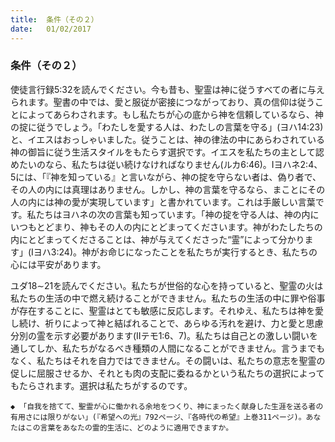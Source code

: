 ```yaml
---
title:  条件（その２）
date:   01/02/2017
---
```


### 条件（その２）

使徒言行録5:32を読んでください。今も昔も、聖霊は神に従うすべての者に与えられます。聖書の中では、愛と服従が密接につながっており、真の信仰は従うことによってあらわされます。もし私たちが心の底から神を信頼しているなら、神の掟に従うでしょう。「わたしを愛する人は、わたしの言葉を守る」(ヨハ14:23)と、イエスはおっしゃいました。従うことは、神の律法の中にあらわされている神の御旨に従う生活スタイルをもたらす選択です。イエスを私たちの主として認めたいのなら、私たちは従い続けなければなりません(ルカ6:46)。Iヨハネ2:4、5には、「『神を知っている』と言いながら、神の掟を守らない者は、偽り者で、その人の内には真理はありません。しかし、神の言葉を守るなら、まことにその人の内には神の愛が実現しています」と書かれています。これは手厳しい言葉です。私たちはヨハネの次の言葉も知っています。「神の掟を守る人は、神の内にいつもとどまり、神もその人の内にとどまってくださいます。神がわたしたちの内にとどまってくださることは、神が与えてくださった“霊”によって分かります」(Iヨハ3:24)。神がお命じになったことを私たちが実行するとき、私たちの心には平安があります。

ユダ18∼21を読んでください。私たちが世俗的な心を持っていると、聖霊の火は私たちの生活の中で燃え続けることができません。私たちの生活の中に罪や俗事が存在することに、聖霊はとても敏感に反応します。それゆえ、私たちは神を愛し続け、祈りによって神と結ばれることで、あらゆる汚れを避け、力と愛と思慮分別の霊を示す必要があります(IIテモ1:6、7)。私たちは自己との激しい闘いを通してしか、私たちがなるべき種類の人間になることができません。言うまでもなく、私たちはそれを自力ではできません。その闘いは、私たちの意志を聖霊の促しに屈服させるか、それとも肉の支配に委ねるかという私たちの選択によってもたらされます。選択は私たちがするのです。

`◆ 「自我を捨てて、聖霊が心に働かれる余地をつくり、神にまったく献身した生涯を送る者の有用さには限りがない」(『希望への光』792ページ、『各時代の希望』上巻311ページ)。あなたはこの言葉をあなたの霊的生活に、どのように適用できますか。`
